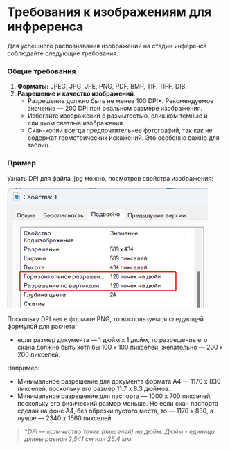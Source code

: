 # Требования к изображениям для инфреренса

Для успешного распознавания изображений на стадии инференса соблюдайте следующие требования.

### Общие требования

1. **Форматы:** JPEG, JPG, JPE, PNG, PDF, BMP, TIF, TIFF, DIB.
2. **Разрешение и качество изображений**:
   - Разрешение должно быть не менее 100 DPI\*. Рекомендуемое значение — 200 DPI при реальном размере изображения.
   - Избегайте изображений с размытостью, слишком темные и слишком светлые изображения.
   - Скан-копии всегда предпочтительнее фотографий, так как не содержат геометрических искажений. Это особенно важно для таблиц.


### Пример

Узнать DPI для файла .jpg можно, посмотрев свойства изображения:

![Пример DPI для фото СНИЛС](<../../../.gitbook/assets1/primo-ai/how-know-dpi.png>)

Поскольку DPI нет в формате PNG, то воспользуемся следующей формулой для расчета: 
* если размер документа — 1 дюйм х 1 дюйм, то разрешение его скана должно быть хотя бы 100 х 100 пикселей, желательно — 200 х 200 пикселей. 

Например:
* Минимальное разрешение для документа формата А4 — 1170 х 830 пикселей, поскольку его размер 11.7 x 8.3 дюймов. 
* Минимальное разрешение для паспорта — 1000 х 700 пикселей, поскольку его физический размер меньше. Но если скан паспорта сделан на фоне А4, без обрезки пустого места, то — 1170 х 830, а лучше — 2340 х 1660 пикселей.


> \**DPI — количество точек (пикселей) на дюйм. Дюйм - единица длины равная 2,541 см или 25.4 мм.*
